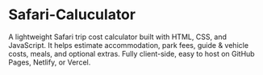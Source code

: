 # Safari-Caluculator
A lightweight Safari trip cost calculator built with HTML, CSS, and JavaScript.  It helps estimate accommodation, park fees, guide & vehicle costs, meals, and optional extras.  Fully client-side, easy to host on GitHub Pages, Netlify, or Vercel.
